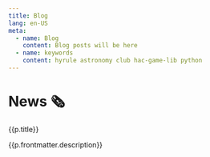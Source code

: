 ```yaml
---
title: Blog
lang: en-US
meta:
  - name: Blog
    content: Blog posts will be here
  - name: keywords
    content: hyrule astronomy club hac-game-lib python 
---
```


# News :newspaper_roll:


<div v-for="p in $site.pages.sort( function(a,b){(a.lastUpdated < b.lastUpdated) ? -1 : 1} )" class="theorem custom-block" v-if="p.path.includes('/news/') && p.path !== '/news/'">
    <p class="custom-block-title"><a :href='p.path'>{{p.title}}</a></p>
    <p>{{p.frontmatter.description}}</p>
</div>